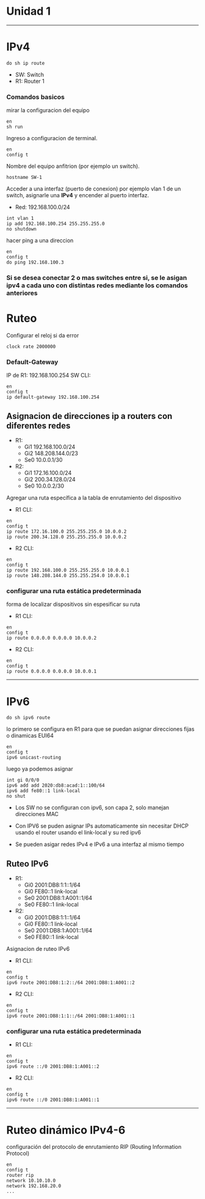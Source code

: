# Unidad 1
---
# IPv4
```
do sh ip route
```
- SW: Switch
- R1: Router 1
### Comandos basicos
mirar la configuracion del equipo
```
en
sh run
```
Ingreso a configuracion de terminal.
```
en
config t
```
Nombre del equipo anfitrion (por ejemplo un switch).
```
hostname SW-1
```
Acceder a una interfaz (puerto de conexion) por ejemplo vlan 1 de un switch, asignarle una **IPv4** y encender al puerto interfaz.
- Red: 192.168.100.0/24
```
int vlan 1
ip add 192.168.100.254 255.255.255.0
no shutdown
```
hacer ping a una direccion
```
en
config t
do ping 192.168.100.3
```

### Si se desea conectar 2 o mas switches entre si, se le asigan ipv4 a cada uno con distintas redes mediante los comandos anteriores

# Ruteo
Configurar el reloj si da error
```
clock rate 2000000
```
### Default-Gateway
IP de R1: 192.168.100.254 
SW CLI:
```
en
config t
ip default-gateway 192.168.100.254
```

## Asignacion de direcciones ip a routers con diferentes redes
- R1:
	- Gi1 192.168.100.0/24
	- Gi2 148.208.144.0/23
	- Se0 10.0.0.1/30
- R2:
	- Gi1 172.16.100.0/24
	- Gi2 200.34.128.0/24
	- Se0 10.0.0.2/30

Agregar una ruta específica a la tabla de enrutamiento del dispositivo 
- R1 CLI:
```
en
config t
ip route 172.16.100.0 255.255.255.0 10.0.0.2
ip route 200.34.128.0 255.255.255.0 10.0.0.2
```
- R2 CLI:
```
en
config t
ip route 192.168.100.0 255.255.255.0 10.0.0.1
ip route 148.208.144.0 255.255.254.0 10.0.0.1
```
### configurar una ruta estática predeterminada
forma de localizar dispositivos sin espesificar su ruta 
- R1 CLI:
```
en
config t
ip route 0.0.0.0 0.0.0.0 10.0.0.2
```
- R2 CLI:
```
en
config t
ip route 0.0.0.0 0.0.0.0 10.0.0.1
```
---
# IPv6
```
do sh ipv6 route
```
lo primero se configura en R1 para que se puedan asignar direcciones fijas o dinamicas EUI64
```
en
config t
ipv6 unicast-routing
```
luego ya podemos asignar
```
int gi 0/0/0
ipv6 add add 2020:db8:acad:1::100/64
ipv6 add fe80::1 link-local
no shut
```
- Los SW no se configuran con ipv6, son capa 2, solo manejan direcciones MAC

- Con IPV6 se puden asignar IPs automaticamente sin necesitar DHCP usando el router usando el link-local y su red ipv6

- Se pueden asigar redes IPv4 e IPv6 a una interfaz al mismo tiempo

## Ruteo IPv6
- R1:
	- Gi0 2001:DB8:1:1::1/64
	- Gi0 FE80::1 link-local
	- Se0 2001:DB8:1:A001::1/64
	- Se0 FE80::1 link-local
- R2:
	- Gi0 2001:DB8:1:1::1/64
	- Gi0 FE80::1 link-local
	- Se0 2001:DB8:1:A001::1/64
	- Se0 FE80::1 link-local

Asignacion de ruteo IPv6

- R1 CLI:
```
en
config t
ipv6 route 2001:DB8:1:2::/64 2001:DB8:1:A001::2
```
- R2 CLI:
```
en
config t
ipv6 route 2001:DB8:1:1::/64 2001:DB8:1:A001::1
```
### configurar una ruta estática predeterminada
- R1 CLI:
```
en
config t
ipv6 route ::/0 2001:DB8:1:A001::2
```
- R2 CLI:
```
en
config t
ipv6 route ::/0 2001:DB8:1:A001::1
```
---
# Ruteo dinámico IPv4-6
configuración del protocolo de enrutamiento RIP (Routing Information Protocol)
```
en
config t
router rip
network 10.10.10.0
network 192.168.20.0
... 
``` 

